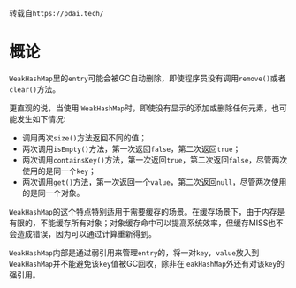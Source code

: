 转载自`https://pdai.tech/`
#  概论
`WeakHashMap`里的`entry`可能会被GC自动删除，即使程序员没有调用`remove()`或者`clear()`方法。

更直观的说，当使用 `WeakHashMap`时，即使没有显示的添加或删除任何元素，也可能发生如下情况:
-   调用两次`size()`方法返回不同的值；
-   两次调用`isEmpty()`方法，第一次返回`false`，第二次返回`true`；
-   两次调用`containsKey()`方法，第一次返回`true`，第二次返回`false`，尽管两次使用的是同一个`key`；
-   两次调用`get()`方法，第一次返回一个`value`，第二次返回`null`，尽管两次使用的是同一个对象。

`WeakHashMap`的这个特点特别适用于需要缓存的场景。在缓存场景下，由于内存是有限的，不能缓存所有对象；对象缓存命中可以提高系统效率，但缓存MISS也不会造成错误，因为可以通过计算重新得到。

`WeakHashMap`内部是通过弱引用来管理`entry`的，将一对`key, value`放入到 `WeakHashMap`并不能避免该`key`值被GC回收，除非在 `eakHashMap`外还有对该`key`的强引用。

